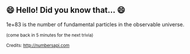 ## 😄 Hello! Did you know that... 😄
1e+83 is the number of fundamental particles in the observable universe.

<sup>(come back in 5 minutes for the next trivia)</sup>


<sup>Credits: http://numbersapi.com</sup>
